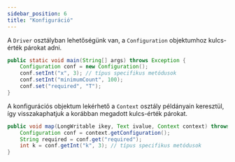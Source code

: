 ```yaml
---
sidebar_position: 6
title: "Konfiguráció"
---
```


A `Driver` osztályban lehetőségünk van, a `Configuration` objektumhoz kulcs-érték párokat adni.

```java
public static void main(String[] args) throws Exception {
    Configuration conf = new Configuration();
    conf.setInt("x", 3); // típus specifikus metódusok 
    conf.setInt("minimumCount", 100);
    conf.set("required", "T");
}
```

A konfigurációs objektum lekérhető a `Context` osztály példányain keresztül, így visszakaphatjuk a korábban megadott
kulcs-érték párokat.

```java
public void map(LongWritable ikey, Text ivalue, Context context) throws IOException, InterruptedException {
    Configuration conf = context.getConfiguration();
    String required = conf.get("required");
    int k = conf.getInt("k", 3); // típus specifikus metódusok 
}
```

